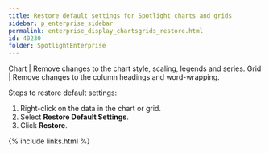 ```yaml
---
title: Restore default settings for Spotlight charts and grids
sidebar: p_enterprise_sidebar
permalink: enterprise_display_chartsgrids_restore.html
id: 40230
folder: SpotlightEnterprise
---
```



Chart | Remove changes to the chart style, scaling, legends and series.
Grid | Remove changes to the column headings and word-wrapping.

Steps to restore default settings:

1. Right-click on the data in the chart or grid.
2. Select **Restore Default Settings**.
3. Click **Restore**.

{% include links.html %}
